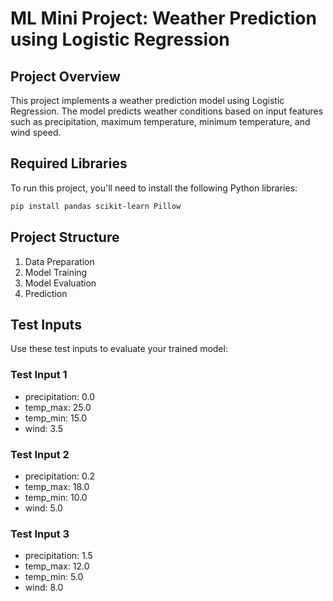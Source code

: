 # ML Mini Project: Weather Prediction using Logistic Regression

## Project Overview
This project implements a weather prediction model using Logistic Regression. The model predicts weather conditions based on input features such as precipitation, maximum temperature, minimum temperature, and wind speed.

## Required Libraries
To run this project, you'll need to install the following Python libraries:

```bash
pip install pandas scikit-learn Pillow
```

## Project Structure
1. Data Preparation
2. Model Training
3. Model Evaluation
4. Prediction

## Test Inputs
Use these test inputs to evaluate your trained model:

### Test Input 1
- precipitation: 0.0
- temp_max: 25.0
- temp_min: 15.0
- wind: 3.5

### Test Input 2
- precipitation: 0.2
- temp_max: 18.0
- temp_min: 10.0
- wind: 5.0

### Test Input 3
- precipitation: 1.5
- temp_max: 12.0
- temp_min: 5.0
- wind: 8.0

